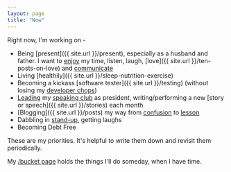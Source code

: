 ```yaml
---
layout: page
title: "Now"
---
```


Right now, I'm working on -

  - Being [present]({{ site.url }}/present), especially as a husband and father. I want to [enjoy]({{site.url}}/enthusiasm) my time, listen, laugh, [love]({{ site.url }}/ten-posts-on-love) and [communicate]({{site.url}}/have-a-point)
  - Living [healthily]({{ site.url }}/sleep-nutrition-exercise)
  - Becoming a kickass [software tester]({{ site.url }}/testing) (without losing my [developer chops]({{site.url}}/how-to-think))
  - [Leading]({{site.url}}/love-your-audience/) my [speaking club]({{site.url}}/public-speaking-and-living-with-fear) as president, writing/performing a new [story or speech]({{ site.url }}/stories) each month
  - [Blogging]({{ site.url }}/posts) my way from [confusion]({{site.url}}/confusion-confidence) to [lesson]({{site.url}}/hang-loose)
  - Dabbling in [stand-up]({{site.url}}/comedy), getting laughs
  - Becoming Debt Free

These are my priorities. It's helpful to write them down and revisit them periodically.

My [/bucket page]({{site.url}}/bucket) holds the things I'll do someday, when I have time.
